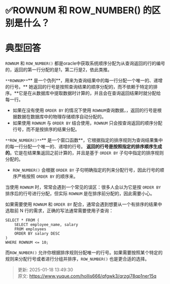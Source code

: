 # ✅ROWNUM 和 ROW_NUMBER() 的区别是什么？

# 典型回答


`ROWNUM` 和 `ROW_NUMBER()` 都是oracle中获取系统顺序分配为从查询返回的行的编号的，返回的第一行分配的是1，第二行是2，依此类推。



`**ROWNUM**`** 是一个伪列**，用来为查询结果中的每一行分配一个唯一的、递增的行号。** 她返回的行号是按照查询结果的顺序分配的，而不依赖于特定的排序。**它是在从数据库中提取数据时计算的，并且会在查询返回结果时就分配给每一行。

+ 如果在没有使用 `ORDER BY` 的情况下使用 `ROWNUM`查询数据，，返回的行号是根据数据在数据库中的物理存储顺序自动分配的。
+ 如果使用 `ROWNUM` 与 `ORDER BY` 结合使用，`ROWNUM` 只会按查询返回的顺序分配行号，而不是按排序的结果分配。



`**ROW_NUMBER()**`** 是一个窗口函数**，它根据指定的排序规则为查询结果集中的每一行分配一个唯一的、递增的行号。 **返回的行号是按照指定的排序顺序生成的**。它是在结果集返回之前计算的，并且是基于 `ORDER BY` 子句中指定的排序规则分配的。

+ `ROW_NUMBER()` 会根据 `ORDER BY` 子句明确指定的列来分配行号，因此行号的顺序严格按照 `ORDER BY` 的顺序来。  

<u></u>

当使用 `ROWNUM` 时，常常会遇到一个常见的误区：很多人会以为它是按 `ORDER BY` 排序后的行号进行分配，但实际 `ROWNUM` 是在排序前分配的，因此需要小心。



如果需要使用 `ROWNUM` 和 `ORDER BY` 配合，通常会遇到想要从一个有排序的结果中选取前 N 行的需求，正确的写法通常需要使用子查询：

<u></u>

```plain
SELECT * FROM (
    SELECT employee_name, salary
    FROM employees
    ORDER BY salary DESC
)
WHERE ROWNUM <= 10;
```



而`ROW_NUMBER()` 允许你根据排序规则分配唯一的行号。如果需要按照某个特定的规则来分配行号或者进行分组并排序，`ROW_NUMBER()` 也是更合适的选择。





> 更新: 2025-01-18 13:49:30  
> 原文: <https://www.yuque.com/hollis666/qfgwk3/qrzgi78qp1ner15q>